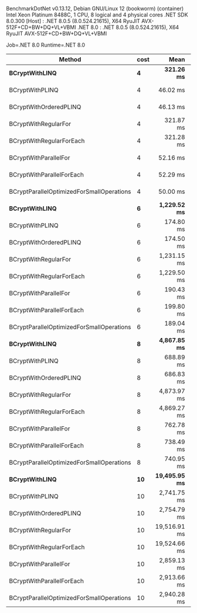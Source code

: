 
BenchmarkDotNet v0.13.12, Debian GNU/Linux 12 (bookworm) (container)
Intel Xeon Platinum 8488C, 1 CPU, 8 logical and 4 physical cores
.NET SDK 8.0.300
  [Host]   : .NET 8.0.5 (8.0.524.21615), X64 RyuJIT AVX-512F+CD+BW+DQ+VL+VBMI
  .NET 8.0 : .NET 8.0.5 (8.0.524.21615), X64 RyuJIT AVX-512F+CD+BW+DQ+VL+VBMI

Job=.NET 8.0  Runtime=.NET 8.0  

 Method                                    | cost | Mean         | Error     | StdDev    | Median       |
------------------------------------------ |----- |-------------:|----------:|----------:|-------------:|
 **BCryptWithLINQ**                            | **4**    |    **321.26 ms** |  **0.113 ms** |  **0.106 ms** |    **321.26 ms** |
 BCryptWithPLINQ                           | 4    |     46.02 ms |  0.196 ms |  0.153 ms |     46.05 ms |
 BCryptWithOrderedPLINQ                    | 4    |     46.13 ms |  0.251 ms |  0.210 ms |     46.08 ms |
 BCryptWithRegularFor                      | 4    |    321.87 ms |  0.171 ms |  0.133 ms |    321.88 ms |
 BCryptWithRegularForEach                  | 4    |    321.28 ms |  0.109 ms |  0.097 ms |    321.25 ms |
 BCryptWithParallelFor                     | 4    |     52.16 ms |  1.024 ms |  1.052 ms |     52.45 ms |
 BCryptWithParallelForEach                 | 4    |     52.29 ms |  0.546 ms |  0.511 ms |     52.26 ms |
 BCryptParallelOptimizedForSmallOperations | 4    |     50.00 ms |  0.756 ms |  0.670 ms |     50.00 ms |
 **BCryptWithLINQ**                            | **6**    |  **1,229.52 ms** |  **0.731 ms** |  **0.648 ms** |  **1,229.40 ms** |
 BCryptWithPLINQ                           | 6    |    174.80 ms |  0.587 ms |  0.520 ms |    174.78 ms |
 BCryptWithOrderedPLINQ                    | 6    |    174.50 ms |  1.159 ms |  0.967 ms |    174.05 ms |
 BCryptWithRegularFor                      | 6    |  1,231.15 ms |  0.248 ms |  0.207 ms |  1,231.11 ms |
 BCryptWithRegularForEach                  | 6    |  1,229.50 ms |  0.432 ms |  0.383 ms |  1,229.44 ms |
 BCryptWithParallelFor                     | 6    |    190.43 ms |  3.745 ms |  7.817 ms |    189.19 ms |
 BCryptWithParallelForEach                 | 6    |    199.80 ms |  3.947 ms |  7.217 ms |    200.25 ms |
 BCryptParallelOptimizedForSmallOperations | 6    |    189.04 ms |  3.747 ms |  4.602 ms |    187.68 ms |
 **BCryptWithLINQ**                            | **8**    |  **4,867.85 ms** |  **1.304 ms** |  **1.156 ms** |  **4,867.47 ms** |
 BCryptWithPLINQ                           | 8    |    688.89 ms |  0.912 ms |  0.761 ms |    688.77 ms |
 BCryptWithOrderedPLINQ                    | 8    |    686.83 ms |  1.959 ms |  1.833 ms |    686.38 ms |
 BCryptWithRegularFor                      | 8    |  4,873.97 ms |  1.266 ms |  1.122 ms |  4,873.96 ms |
 BCryptWithRegularForEach                  | 8    |  4,869.27 ms |  0.843 ms |  0.788 ms |  4,869.26 ms |
 BCryptWithParallelFor                     | 8    |    762.78 ms | 15.027 ms | 30.010 ms |    758.28 ms |
 BCryptWithParallelForEach                 | 8    |    738.49 ms | 14.750 ms | 39.626 ms |    723.90 ms |
 BCryptParallelOptimizedForSmallOperations | 8    |    740.95 ms | 14.795 ms | 21.686 ms |    735.77 ms |
 **BCryptWithLINQ**                            | **10**   | **19,495.95 ms** |  **2.037 ms** |  **1.806 ms** | **19,496.68 ms** |
 BCryptWithPLINQ                           | 10   |  2,741.75 ms |  6.133 ms |  5.437 ms |  2,740.99 ms |
 BCryptWithOrderedPLINQ                    | 10   |  2,754.79 ms |  5.083 ms |  4.755 ms |  2,756.23 ms |
 BCryptWithRegularFor                      | 10   | 19,516.91 ms |  0.806 ms |  0.715 ms | 19,516.83 ms |
 BCryptWithRegularForEach                  | 10   | 19,524.66 ms |  8.081 ms |  7.559 ms | 19,526.55 ms |
 BCryptWithParallelFor                     | 10   |  2,859.13 ms | 41.067 ms | 34.293 ms |  2,866.01 ms |
 BCryptWithParallelForEach                 | 10   |  2,913.66 ms | 46.639 ms | 43.626 ms |  2,907.36 ms |
 BCryptParallelOptimizedForSmallOperations | 10   |  2,940.28 ms | 58.350 ms | 79.870 ms |  2,919.18 ms |
